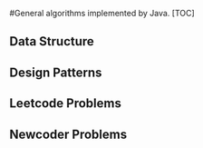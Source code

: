 #General algorithms implemented by Java.
[TOC]

## Data Structure
## Design Patterns
## Leetcode Problems
## Newcoder Problems
